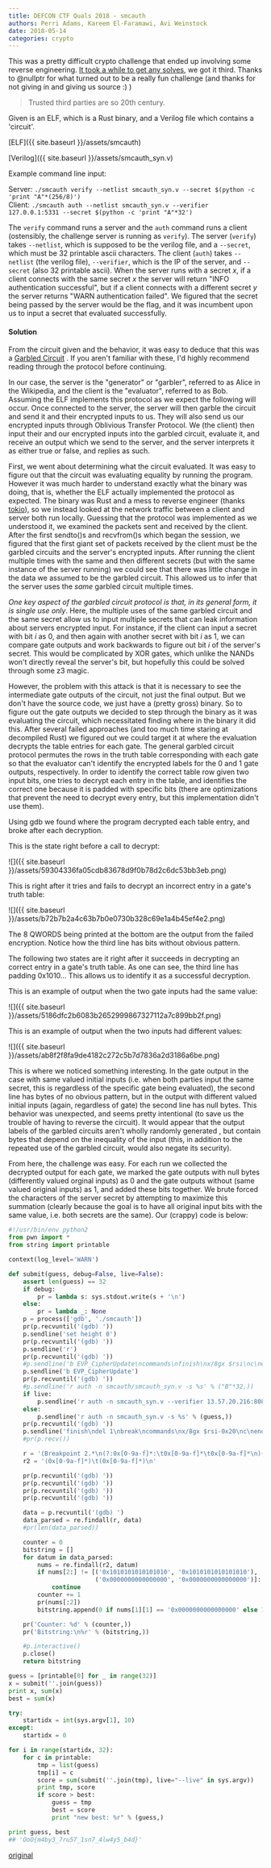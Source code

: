 ```yaml
---
title: DEFCON CTF Quals 2018 - smcauth
authors: Perri Adams, Kareem El-Faramawi, Avi Weinstock
date: 2018-05-14
categories: crypto
---
```


This was a pretty difficult crypto challenge that ended up involving some reverse
engineering. [It took a while to get any
solves](https://twitter.com/oooverflow/status/995743769726042112), we got it third. Thanks
to @nullptr for what turned out to be a really fun challenge (and thanks for not giving in
and giving us source :) )

>Trusted third parties are so 20th century.

Given is an ELF, which is a Rust binary, and a Verilog file which contains a 'circuit'. 

[ELF]({{ site.baseurl }}/assets/smcauth)

[Verilog]({{ site.baseurl }}/assets/smcauth_syn.v)


Example command line input:

Server: `./smcauth verify --netlist smcauth_syn.v --secret $(python -c 'print "A"*(256/8)')`  
Client: `./smcauth auth --netlist smcauth_syn.v --verifier 127.0.0.1:5331 --secret $(python -c 'print "A"*32')`

The `verify` command runs a server and the `auth` command runs a client (ostensibly, the
challenge server is running as `verify`). The server (`verify`) takes `--netlist`, which
is supposed to be the verilog file, and a `--secret`, which must be 32 printable ascii
characters. The client (`auth`) takes `--netlist` (the verilog file), `--verifier`, which
is the IP of the server, and `--secret` (also 32 printable ascii). When the server runs
with a secret _x_, if a client connects with the same secret _x_ the server will return
"INFO authentication successful", but if a client connects with a different secret _y_ the
server returns "WARN authentication failed". We figured that the secret being passed by
the server would be the flag, and it was incumbent upon us to input a secret that
evaluated successfully. 

#### Solution

From the circuit given and the behavior, it was easy to deduce that this was a [Garbled
Circuit](https://en.wikipedia.org/wiki/Garbled_circuit) . If you aren't familiar with
these, I'd highly recommend reading through the protocol before continuing. 

In our case, the server is the "generator" or "garbler", referred to as Alice in the
Wikipedia, and the client is the "evaluator", referred to as Bob. Assuming the ELF
implements this protocol as we expect the following will occur. Once connected to the
server, the server will then garble the circuit and send it and their encrypted inputs to
us. They will also send us our encrypted inputs through Oblivious Transfer Protocol. We
(the client) then input their and our encrypted inputs into the garbled circuit, evaluate
it, and receive an output which we send to the server, and the server interprets it as
either true or false, and replies as such.

First, we went about determining what the circuit evaluated. It was easy to figure out
that the circuit was evaluating equality by running the program. However it was much
harder to understand exactly what the binary was doing, that is, whether the ELF actually
implemented the protocol as expected. The binary was Rust and a mess to reverse engineer
(thanks [tokio](https://github.com/tokio-rs)), so we instead looked at the network traffic
between a client and server both run locally. Guessing that the protocol was implemented
as we understood it, we examined the packets sent and received by the client. After the
first sendto()s and recvfrom()s which began the session, we figured that the first giant
set of packets received by the client must be the garbled circuits and the server's
encrypted inputs. After running the client multiple times with the same and then different
secrets (but with the same instance of the server running) we could see that there was
little change in the data we assumed to be the garbled circuit. This allowed us to infer
that the server uses the *same* garbled circuit multiple times.

*One key aspect of the garbled circuit protocol is that, in its general form, it is single
use only*. Here, the multiple uses of the same garbled circuit and the same secret allow
us to input multiple secrets that can leak information about servers encrypted input. For
instance, if the client can input a secret with bit _i_ as 0, and then again with another
secret with bit _i_ as 1, we can compare gate outputs and work backwards to figure out bit
_i_ of the server's secret. This would be complicated by XOR gates, which unlike the NANDs
won't directly reveal the server's bit, but hopefully this could be solved through some z3
magic. 

However, the problem with this attack is that it is necessary to see the intermediate gate
outputs of the circuit, not just the final output. But we don't have the source code, we
just have a (pretty gross) binary. So to figure out the gate outputs we decided to step
through the binary as it was evaluating the circuit, which necessitated finding where in
the binary it did this. After several failed approaches (and too much time staring at
decompiled Rust) we figured out we could target it at where the evaluation decrypts the
table entries for each gate. The general garbled circuit protocol permutes the rows in the
truth table corresponding with each gate so that the evaluator can't identify the
encrypted labels for the 0 and 1 gate outputs, respectively. In order to identify the
correct table row given two input bits, one tries to decrypt each entry in the table, and
identifies the correct one because it is padded with specific bits (there are
optimizations that prevent the need to decrypt every entry, but this implementation didn't
use them). 

Using gdb we found where the program decrypted each table entry, and broke after each
decryption. 

This is the state right before a call to decrypt:

![]({{ site.baseurl }}/assets/59304336fa05cdb83678d9f0b78d2c6dc53bb3eb.png)

This is right after it tries and fails to decrypt an incorrect entry in a gate's truth
table:

![]({{ site.baseurl }}/assets/b72b7b2a4c63b7b0e0730b328c69e1a4b45ef4e2.png)

The 8 QWORDS being printed at the bottom are the output from the failed encryption. Notice
how the third line has bits without obvious pattern. 

The following two states are it right after it succeeds in decrypting an correct entry in
a gate's truth table. As one can see, the third line has padding 0x1010... This allows us
to identify it as a successful decryption. 

This is an example of output when the two gate inputs had the same value:

![]({{ site.baseurl }}/assets/5186dfc2b6083b2652999867327112a7c899bb2f.png)

This is an example of output when the two inputs had different values:

![]({{ site.baseurl }}/assets/ab8f2f8fa9de4182c272c5b7d7836a2d3186a6be.png)

This is where we noticed something interesting. In the gate output in the case with same
valued initial inputs (i.e. when both parties input the same secret, this is regardless of
the specific gate being evaluated), the second line has bytes of no obvious pattern, but
in the output with different valued initial inputs (again, regardless of gate) the second
line has null bytes. This behavior was unexpected, and seems pretty intentional (to save
us the trouble of having to reverse the circuit). It would appear that the output labels
of the garbled circuits aren't wholly randomly generated , but contain bytes that depend
on the inequality of the input (this, in addition to the repeated use of the garbled
circuit, would also negate its security). 

From here, the challenge was easy. For each run we collected the decrypted output for each
gate, we marked the gate outputs with null bytes (differently valued orginal inputs) as 0
and the gate outputs without (same valued original inputs) as 1, and added these bits
together. We brute forced the characters of the server secret by attempting to maximize
this summation (clearly because the goal is to have all original input bits with the same
value, i.e. both secrets are the same). Our (crappy) code is below:

```python
#!/usr/bin/env python2
from pwn import *
from string import printable

context(log_level='WARN')

def submit(guess, debug=False, live=False):
    assert len(guess) == 32
    if debug:
        pr = lambda s: sys.stdout.write(s + '\n')
    else:
        pr = lambda _: None
    p = process(['gdb', './smcauth'])
    pr(p.recvuntil('(gdb) '))
    p.sendline('set height 0')
    pr(p.recvuntil('(gdb) '))
    p.sendline('r')
    pr(p.recvuntil('(gdb) '))
    #p.sendline('b EVP_CipherUpdate\ncommands\nfinish\nx/8gx $rsi\nc\nend')
    p.sendline('b EVP_CipherUpdate')
    pr(p.recvuntil('(gdb) '))
    #p.sendline('r auth -n smcauth/smcauth_syn.v -s %s' % ("B"*32,))
    if live:
        p.sendline('r auth -n smcauth_syn.v --verifier 13.57.20.216:8080 -s %s' % (guess,))
    else:
        p.sendline('r auth -n smcauth_syn.v -s %s' % (guess,))
    pr(p.recvuntil('(gdb) '))
    p.sendline('finish\ndel 1\nbreak\ncommands\nx/8gx $rsi-0x20\nc\nend\nc')
    #pr(p.recv())

    r = '(Breakpoint 2.*\n(?:0x[0-9a-f]*:\t0x[0-9a-f]*\t0x[0-9a-f]*\n){4})'
    r2 = '(0x[0-9a-f]*)\t(0x[0-9a-f]*)\n'

    pr(p.recvuntil('(gdb) '))
    pr(p.recvuntil('(gdb) '))
    pr(p.recvuntil('(gdb) '))
    pr(p.recvuntil('(gdb) '))

    data = p.recvuntil('(gdb) ')
    data_parsed = re.findall(r, data)
    #pr(len(data_parsed))

    counter = 0
    bitstring = []
    for datum in data_parsed:
        nums = re.findall(r2, datum)
        if nums[2:] != [('0x1010101010101010', '0x1010101010101010'),
                        ('0x0000000000000000', '0x0000000000000000')]:
            continue
        counter += 1
        pr(nums[:2])
        bitstring.append(0 if nums[1][1] == '0x0000000000000000' else 1)

    pr('Counter: %d' % (counter,))
    pr('Bitstring:\n%r' % (bitstring,))

    #p.interactive()
    p.close()
    return bitstring

guess = [printable[0] for _ in range(32)]
x = submit(''.join(guess))
print x, sum(x)
best = sum(x)

try:
    startidx = int(sys.argv[1], 10)
except:
    startidx = 0

for i in range(startidx, 32):
    for c in printable:
        tmp = list(guess)
        tmp[i] = c
        score = sum(submit(''.join(tmp), live="--live" in sys.argv))
        print tmp, score
        if score > best:
            guess = tmp
            best = score
            print "new best: %r" % (guess,)

print guess, best
## 'OoO{m4by3_7ru57_1sn7_4lw4y5_b4d}'
```

[original](https://github.com/aweinstock314/aweinstock-ctf-writeups/blob/master/defcon_quals_2018/smcauth/exploit_smcauth.py)

